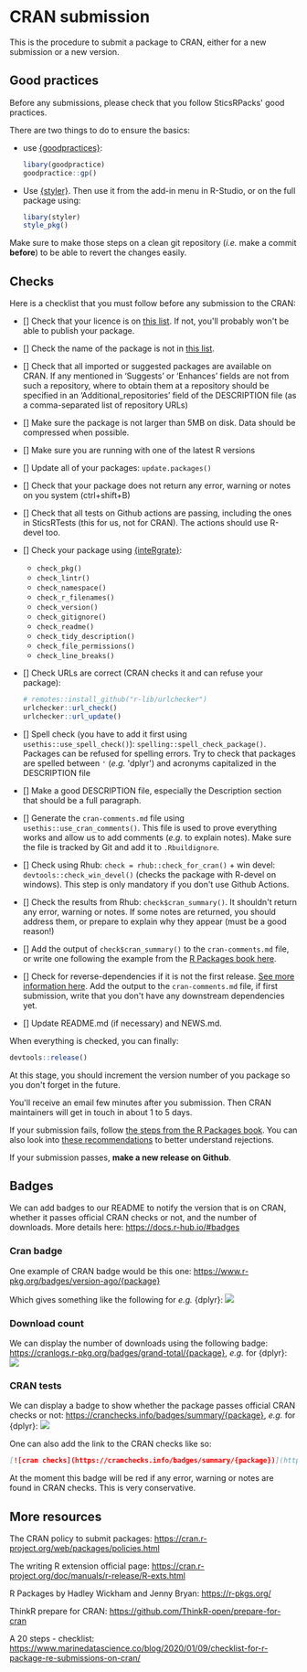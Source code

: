 # CRAN submission

This is the procedure to submit a package to CRAN, either for a new submission or a new version.

## Good practices

Before any submissions, please check that you follow SticsRPacks' good practices.

There are two things to do to ensure the basics:

- use [{goodpractices}](http://mangothecat.github.io/goodpractice/):

    ```r
    libary(goodpractice)
    goodpractice::gp()
    ```

- Use [{styler}](https://styler.r-lib.org). Then use it from the add-in menu in R-Studio, or on the full package using:

    ```r
    libary(styler)
    style_pkg()
    ```

Make sure to make those steps on a clean git repository (*i.e.* make a commit **before**) to be able to revert the changes easily.

## Checks

Here is a checklist that you must follow before any submission to the CRAN:

- [] Check that your licence is on [this list](https://svn.r-project.org/R/trunk/share/licenses/license.db). If not, you'll probably won't be able to publish your package.
- [] Check the name of the package is not in [this list](https://cran.r-project.org/src/contrib/Archive/).
- [] Check that all imported or suggested packages are available on CRAN. If any mentioned in ‘Suggests’ or ‘Enhances’ fields are not from such a repository, where to obtain them at a repository should be specified in an ‘Additional_repositories’ field of the DESCRIPTION file (as a comma-separated list of repository URLs)
- [] Make sure the package is not larger than 5MB on disk. Data should be compressed when possible.
- [] Make sure you are running with one of the latest R versions
- [] Update all of your packages: `update.packages()`
- [] Check that your package does not return any error, warning or notes on you system (ctrl+shift+B)
- [] Check that all tests on Github actions are passing, including the ones in SticsRTests (this for us, not for CRAN). The actions should use R-devel too.
- [] Check your package using [{inteRgrate}](https://jumpingrivers.github.io/inteRgrate/):
  - `check_pkg()`
  - `check_lintr()`
  - `check_namespace()`
  - `check_r_filenames()`
  - `check_version()`
  - `check_gitignore()`
  - `check_readme()`
  - `check_tidy_description()`
  - `check_file_permissions()`
  - `check_line_breaks()`
- [] Check URLs are correct (CRAN checks it and can refuse your package):

    ```r
    # remotes::install_github("r-lib/urlchecker")
    urlchecker::url_check()
    urlchecker::url_update()
    ```

- [] Spell check (you have to add it first using `usethis::use_spell_check()`): `spelling::spell_check_package()`. Packages can be refused for spelling errors. Try to check that packages are spelled between `'` (*e.g.* 'dplyr') and acronyms capitalized in the DESCRIPTION file
- [] Make a good DESCRIPTION file, especially the Description section that should be a full paragraph.
- [] Generate the `cran-comments.md` file using `usethis::use_cran_comments()`. This file is used to prove everything works and allow us to add comments (*e.g.* to explain notes). Make sure the file is tracked by Git and add it to `.Rbuildignore`.
- [] Check using Rhub: `check = rhub::check_for_cran()` + win devel: `devtools::check_win_devel()` (checks the package with R-devel on windows). This step is only mandatory if you don't use Github Actions.
- [] Check the results from Rhub: `check$cran_summary()`. It shouldn't return any error, warning or notes. If some notes are returned, you should address them, or prepare to explain why they appear (must be a good reason!)
- [] Add the output of `check$cran_summary()` to the `cran-comments.md` file, or write one following the example from the [R Packages book here](https://r-pkgs.org/release.html#release-process).
- [] Check for reverse-dependencies if it is not the first release. [See more information here](https://r-pkgs.org/release.html#release-deps). Add the output to the `cran-comments.md` file, if first submission, write that you don't have any downstream dependencies yet.
- [] Update README.md (if necessary) and NEWS.md.

When everything is checked, you can finally:

```r
devtools::release()
```

At this stage, you should increment the version number of you package so you don't forget in the future.

You'll receive an email few minutes after you submission. Then CRAN maintainers will get in touch in about 1 to 5 days.

If your submission fails, follow [the steps from the R Packages book](https://r-pkgs.org/release.html#on-failure). You can also look into [these recommendations](https://github.com/DavisVaughan/extrachecks) to better understand rejections.

If your submission passes, **make a new release on Github**.

## Badges

We can add badges to our README to notify the version that is on CRAN, whether it passes official CRAN checks or not, and the number of downloads. More details here: <https://docs.r-hub.io/#badges>

### Cran badge

One example of CRAN badge would be this one: <https://www.r-pkg.org/badges/version-ago/{package}>

Which gives something like the following for *e.g.* {dplyr}: ![](https://www.r-pkg.org/badges/version-ago/dplyr)

### Download count

We can display the number of downloads using the following badge: <https://cranlogs.r-pkg.org/badges/grand-total/{package}>, *e.g.* for {dplyr}: ![](https://cranlogs.r-pkg.org/badges/grand-total/dplyr)

### CRAN tests

We can display a badge to show whether the package passes official CRAN checks or not: <https://cranchecks.info/badges/summary/{package}>, *e.g.* for {dplyr}: ![](https://cranchecks.info/badges/summary/dplyr)

One can also add the link to the CRAN checks like so:

```md
[![cran checks](https://cranchecks.info/badges/summary/{package})](https://cran.r-project.org/web/checks/check_results_{package}.html)
```

At the moment this badge will be red if any error, warning or notes are found in CRAN checks. This is very conservative.

## More resources

The CRAN policy to submit packages: <https://cran.r-project.org/web/packages/policies.html>

The writing R extension official page: <https://cran.r-project.org/doc/manuals/r-release/R-exts.html>

R Packages by Hadley Wickham and Jenny Bryan: <https://r-pkgs.org/>

ThinkR prepare for CRAN: <https://github.com/ThinkR-open/prepare-for-cran>

A 20 steps - checklist: <https://www.marinedatascience.co/blog/2020/01/09/checklist-for-r-package-re-submissions-on-cran/>

